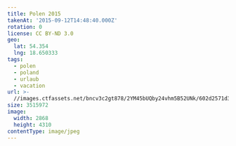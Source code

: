 ```yaml
---
title: Polen 2015
takenAt: '2015-09-12T14:48:40.000Z'
rotation: 0
license: CC BY-ND 3.0
geo:
  lat: 54.354
  lng: 18.650333
tags:
  - polen
  - poland
  - urlaub
  - vacation
url: >-
  //images.ctfassets.net/bncv3c2gt878/2YM45bUQby24vhm5B52UNk/602d2571d3fd135b0e464efe7ee0b2cd/polen-2015_25931793746_o
size: 3515972
image:
  width: 2868
  height: 4310
contentType: image/jpeg
---
```


